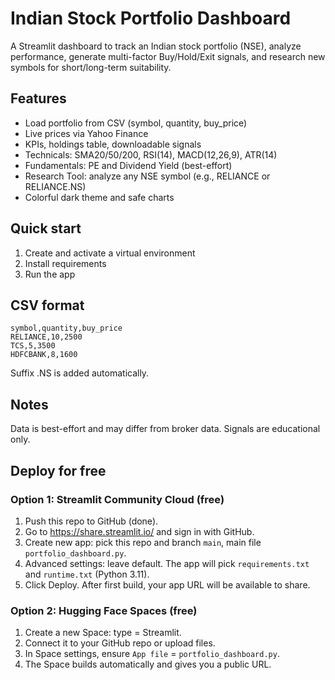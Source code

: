 # Indian Stock Portfolio Dashboard

A Streamlit dashboard to track an Indian stock portfolio (NSE), analyze performance, generate multi-factor Buy/Hold/Exit signals, and research new symbols for short/long-term suitability.

## Features
- Load portfolio from CSV (symbol, quantity, buy_price)
- Live prices via Yahoo Finance
- KPIs, holdings table, downloadable signals
- Technicals: SMA20/50/200, RSI(14), MACD(12,26,9), ATR(14)
- Fundamentals: PE and Dividend Yield (best-effort)
- Research Tool: analyze any NSE symbol (e.g., RELIANCE or RELIANCE.NS)
- Colorful dark theme and safe charts

## Quick start
1. Create and activate a virtual environment
2. Install requirements
3. Run the app

## CSV format
```
symbol,quantity,buy_price
RELIANCE,10,2500
TCS,5,3500
HDFCBANK,8,1600
```
Suffix .NS is added automatically.

## Notes
Data is best-effort and may differ from broker data. Signals are educational only.

## Deploy for free

### Option 1: Streamlit Community Cloud (free)
1. Push this repo to GitHub (done).
2. Go to https://share.streamlit.io/ and sign in with GitHub.
3. Create new app: pick this repo and branch `main`, main file `portfolio_dashboard.py`.
4. Advanced settings: leave default. The app will pick `requirements.txt` and `runtime.txt` (Python 3.11).
5. Click Deploy. After first build, your app URL will be available to share.

### Option 2: Hugging Face Spaces (free)
1. Create a new Space: type = Streamlit.
2. Connect it to your GitHub repo or upload files.
3. In Space settings, ensure `App file` = `portfolio_dashboard.py`.
4. The Space builds automatically and gives you a public URL.
